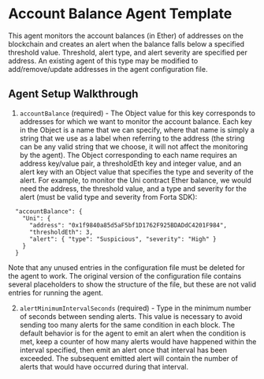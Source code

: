 # Account Balance Agent Template

This agent monitors the account balances (in Ether) of addresses on the blockchain and creates an alert when
the balance falls below a specified threshold value. Threshold, alert type, and alert severity are specified
per address.  An existing agent of this type may be modified to add/remove/update addresses in the agent
configuration file.

## Agent Setup Walkthrough

1. `accountBalance` (required) - The Object value for this key corresponds to addresses for which we want to monitor
the account balance.  Each key in the Object is a name that we can specify, where that name is simply a string that
we use as a label when referring to the address (the string can be any valid string that we choose, it will not
affect the monitoring by the agent).  The Object corresponding to each name requires an address key/value pair, a
thresholdEth key and integer value, and an alert key with an Object value that specifies the type and severity of
the alert.  For example, to monitor the Uni contract Ether balance, we would need the address, the threshold value,
and a type and severity for the alert (must be valid type and severity from Forta SDK):

```
  "accountBalance": {
    "Uni": {
      "address": "0x1f9840a85d5aF5bf1D1762F925BDADdC4201F984",
      "thresholdEth": 3,
      "alert": { "type": "Suspicious", "severity": "High" }
    }
  }
```

Note that any unused entries in the configuration file must be deleted for the agent to work.  The original version
of the configuration file contains several placeholders to show the structure of the file, but these are not valid
entries for running the agent.

2. `alertMinimumIntervalSeconds` (required) - Type in the minimum number of seconds between sending alerts.  This
value is necessary to avoid sending too many alerts for the same condition in each block.  The default behavior
is for the agent to emit an alert when the condition is met, keep a counter of how many alerts would have happened
within the interval specified, then emit an alert once that interval has been exceeded.  The subsequent emitted
alert will contain the number of alerts that would have occurred during that interval.

